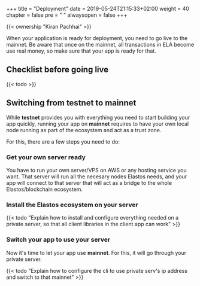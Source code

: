 +++
title = "Deployment"
date = 2019-05-24T21:15:33+02:00
weight = 40
chapter = false
pre = "<i class='fa ela-page'></i> "
alwaysopen = false
+++ 

{{< ownership "Kiran Pachhai" >}}

When your application is ready for deployment, you need to go live to the mainnet. Be aware that once on the mainnet, all transactions in ELA become use real money, so make sure that your app is ready for that.

## Checklist before going live

{{< todo >}}

## Switching from testnet to mainnet

While **testnet** provides you with everything you need to start building your app quickly, running your app on **mainnet** requires to have your own local node running as part of the ecosystem and act as a trust zone. 

For this, there are a few steps you need to do:

### Get your own server ready

You have to run your own server/VPS on AWS or any hosting service you want. That server will run all the necesary nodes Elastos needs, and your app will connect to that server that will act as a bridge to the whole Elastos/blockchain ecosystem.

### Install the Elastos ecosystem on your server

{{< todo "Explain how to install and configure everything needed on a private server, so that all client libraries in the client app can work" >}}

### Switch your app to use your server

Now it's time to let your app use **mainnet**. For this, it will go through your private server.

{{< todo "Explain how to configure the cli to use private serv's ip address and switch to that mainnet" >}}
